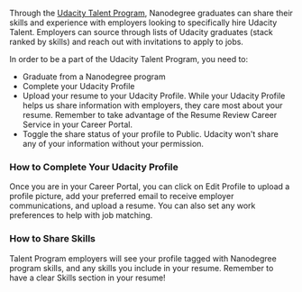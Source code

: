 Through the [Udacity Talent Program](https://www.udacity.com/get-hired), Nanodegree graduates can share their skills and experience with employers looking to specifically hire Udacity Talent. Employers can source through lists of Udacity graduates (stack ranked by skills) and reach out with invitations to apply to jobs.

In order to be a part of the Udacity Talent Program, you need to:
* Graduate from a Nanodegree program
* Complete your Udacity Profile
* Upload your resume to your Udacity Profile. While your Udacity Profile helps us share information with employers, they care most about your resume. Remember to take advantage of the Resume Review Career Service in your Career Portal.
* Toggle the share status of your profile to Public. Udacity won't share any of your information without your permission.


### How to Complete Your Udacity Profile

Once you are in your Career Portal, you can click on Edit Profile to upload a profile picture, add your preferred email to receive employer communications, and upload a resume. You can also set any work preferences to help with job matching.

### How to Share Skills

Talent Program employers will see your profile tagged with Nanodegree program skills, and any skills you include in your resume. Remember to have a clear Skills section in your resume!
